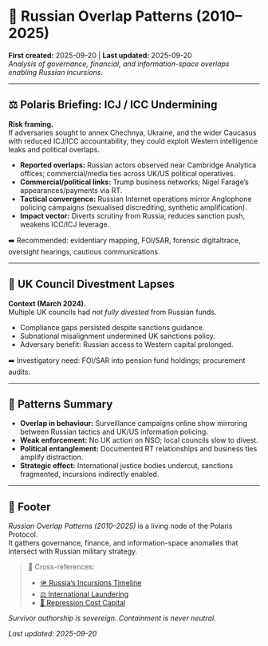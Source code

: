 # 💸 Russian Overlap Patterns (2010–2025)  
**First created:** 2025-09-20 | **Last updated:** 2025-09-20  
*Analysis of governance, financial, and information-space overlaps enabling Russian incursions.*

---

## ⚖️ Polaris Briefing: ICJ / ICC Undermining  

**Risk framing.**  
If adversaries sought to annex Chechnya, Ukraine, and the wider Caucasus with reduced ICJ/ICC accountability, they could exploit Western intelligence leaks and political overlaps.  

- **Reported overlaps:** Russian actors observed near Cambridge Analytica offices; commercial/media ties across UK/US political operatives.  
- **Commercial/political links:** Trump business networks; Nigel Farage’s appearances/payments via RT.  
- **Tactical convergence:** Russian Internet operations mirror Anglophone policing campaigns (sexualised discrediting, synthetic amplification).  
- **Impact vector:** Diverts scrutiny from Russia, reduces sanction push, weakens ICC/ICJ leverage.  

➡️ Recommended: evidentiary mapping, FOI/SAR, forensic digitaltrace, oversight hearings, cautious communications.  

---

## 💸 UK Council Divestment Lapses  

**Context (March 2024).**  
Multiple UK councils had *not fully divested* from Russian funds.  

- Compliance gaps persisted despite sanctions guidance.  
- Subnational misalignment undermined UK sanctions policy.  
- Adversary benefit: Russian access to Western capital prolonged.  

➡️ Investigatory need: FOI/SAR into pension fund holdings; procurement audits.  

---

## 🧩 Patterns Summary  

- **Overlap in behaviour:** Surveillance campaigns online show mirroring between Russian tactics and UK/US information policing.  
- **Weak enforcement:** No UK action on NSO; local councils slow to divest.  
- **Political entanglement:** Documented RT relationships and business ties amplify distraction.  
- **Strategic effect:** International justice bodies undercut, sanctions fragmented, incursions indirectly enabled.  

---

## 🏮 Footer  

*Russian Overlap Patterns (2010–2025)* is a living node of the Polaris Protocol.  
It gathers governance, finance, and information-space anomalies that intersect with Russian military strategy.  

> 📡 Cross-references:  
> - [🪖 Russia’s Incursions Timeline](./🪖_russias_incursions_timeline.md)  
> - [⚖️ International Laundering](./⚖️_international_laundering.md)  
> - [💸 Repression Cost Capital](./💸_repression_cost_capital.md)  

*Survivor authorship is sovereign. Containment is never neutral.*  

_Last updated: 2025-09-20_
